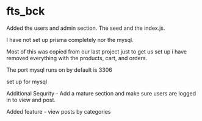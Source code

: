 # fts_bck

Added the users and admin section. The seed and the index.js.

I have not set up prisma completely nor the mysql.

Most of this was copied from our last project just to get us set up i have removed everything with the products, cart, and orders.

The port mysql runs on by default is 3306

set up for mysql



Additional Sequrity - Add a mature section and make sure users are logged in to view and post.

Added feature - view posts by categories